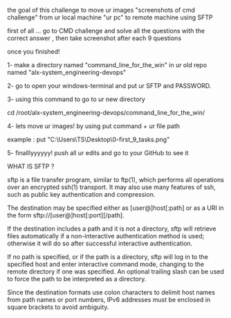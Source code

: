 the goal of this challenge to move ur images "screenshots of cmd challenge" from ur local machine "ur pc" to remote machine  using SFTP 

first of all ... go to CMD challenge and solve all the questions with the correct answer , then take screenshot after each 9 questions 

once you finished!

1- make a directory named  "command_line_for_the_win" in ur old repo named "alx-system_engineering-devops" 

2- go to open your windows-terminal and put ur SFTP and PASSWORD.

3- using this command to go to ur new directory 

 cd /root/alx-system_engineering-devops/command_line_for_the_win/

4- lets move ur images! by using put command + ur file path 

example : put "C:\Users\TS\Desktop\0-first_9_tasks.png"

5- finalllyyyyyy! push all ur edits and go to your GitHub to see it






WHAT IS SFTP ?

sftp is a file transfer program, similar to ftp(1), which performs all operations over an encrypted ssh(1) transport. It may also use many features of ssh, such as public key authentication and compression.

The destination may be specified either as [user@]host[:path] or as a URI in the form sftp://[user@]host[:port][/path].

If the destination includes a path and it is not a directory, sftp will retrieve files automatically if a non-interactive authentication method is used; otherwise it will do so after successful interactive authentication.

If no path is specified, or if the path is a directory, sftp will log in to the specified host and enter interactive command mode, changing to the remote directory if one was specified. An optional trailing slash can be used to force the path to be interpreted as a directory.

Since the destination formats use colon characters to delimit host names from path names or port numbers, IPv6 addresses must be enclosed in square brackets to avoid ambiguity. 
